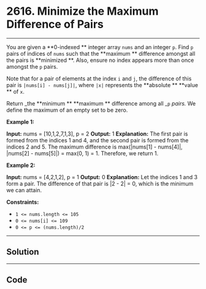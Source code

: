 # 2616. Minimize the Maximum Difference of Pairs

---

You are given a **0-indexed ** integer array `nums` and an integer `p`. Find `p` pairs of indices of `nums` such that the **maximum ** difference amongst all the pairs is **minimized **. Also, ensure no index appears more than once amongst the `p` pairs.

Note that for a pair of elements at the index `i` and `j`, the difference of this pair is `|nums[i] - nums[j]|`, where `|x|` represents the **absolute ** **value ** of `x`.

Return _the **minimum ** **maximum ** difference among all _`p` _pairs._ We define the maximum of an empty set to be zero.

 

**Example 1:**


**Input:** nums = [10,1,2,7,1,3], p = 2
**Output:** 1
**Explanation:** The first pair is formed from the indices 1 and 4, and the second pair is formed from the indices 2 and 5. 
The maximum difference is max(|nums[1] - nums[4]|, |nums[2] - nums[5]|) = max(0, 1) = 1. Therefore, we return 1.


**Example 2:**


**Input:** nums = [4,2,1,2], p = 1
**Output:** 0
**Explanation:** Let the indices 1 and 3 form a pair. The difference of that pair is |2 - 2| = 0, which is the minimum we can attain.


 

**Constraints:**

  * `1 <= nums.length <= 105`
  * `0 <= nums[i] <= 109`
  * `0 <= p <= (nums.length)/2`

---

## Solution



---

## Code
```python


```